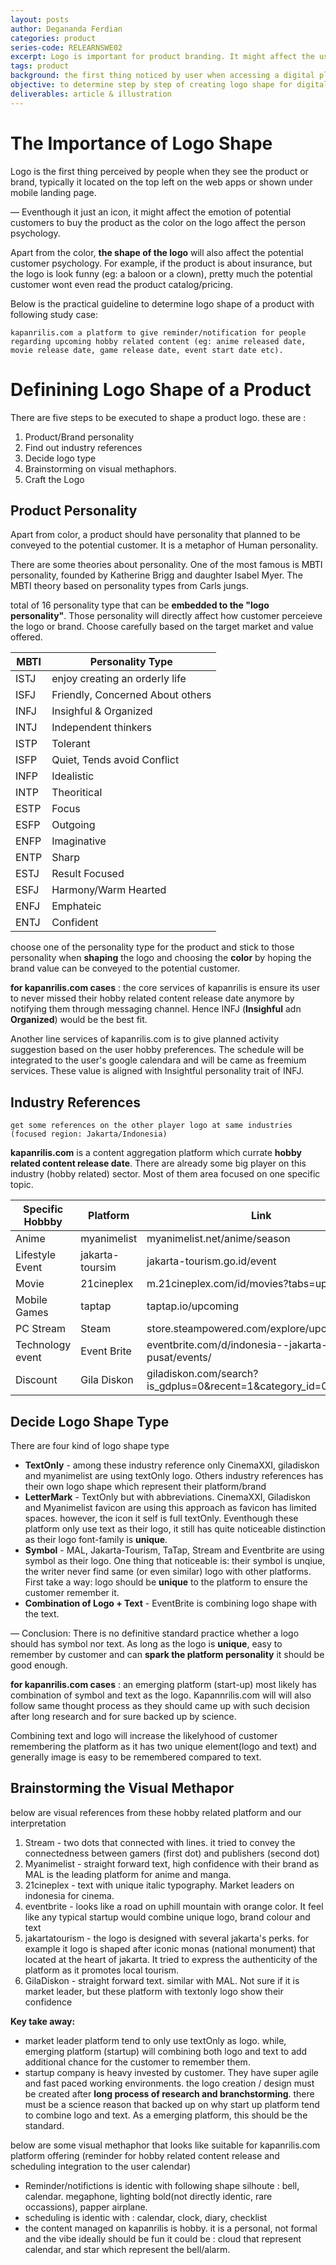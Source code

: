 ```yaml
---
layout: posts
author: Degananda Ferdian
categories: product
series-code: RELEARNSWE02
excerpt: Logo is important for product branding. It might affect the user perception towards the product. Based on research, logo's color and shapes can either increase the likelyhood of the user to buy the product or hinder it.
tags: product
background: the first thing noticed by user when accessing a digital platform is the platform name and its logo. a Logo need to represent the platform personality and give quick glimpse on the platform core services offering
objective: to determine step by step of creating logo shape for digital product 
deliverables: article & illustration
---
```


# The Importance of Logo Shape

Logo is the first thing perceived by people when they see the product or brand, typically it located on the top left on the web apps or shown under mobile landing page.

&mdash; Eventhough it just an icon, it might affect the emotion of potential customers to buy the product as the color on the logo affect the person psychology.

Apart from the color, **the shape of the logo** will also affect the potential customer psychology. For example, if the product is about insurance, but the logo is look funny (eg: a baloon or a clown), pretty much the potential customer wont even read the product catalog/pricing.

Below is the practical guideline to determine logo shape of a product with following study case:

	kapanrilis.com a platform to give reminder/notification for people regarding upcoming hobby related content (eg: anime released date, movie release date, game release date, event start date etc).


# Definining Logo Shape of a Product

There are five steps to be executed to shape a product logo. these are :

1. Product/Brand personality
2. Find out industry references
3. Decide logo type
4. Brainstorming on visual methaphors.
5. Craft the Logo

## Product Personality

Apart from color, a product should have personality that planned to be conveyed to the potential customer. It is a metaphor of Human personality. 

There are some theories about personality. One of the most famous is MBTI personality, founded by  Katherine Brigg and daughter Isabel Myer. The MBTI theory based on personality types from Carls jungs.

total of 16 personality type that can be **embedded to the "logo personality"**. Those personality will directly affect how customer perceieve the logo or brand. Choose carefully based on the target market and value offered.

| MBTI | Personality Type                 |
| ---- | -------------------------------- |
| ISTJ | enjoy creating an orderly life   |
| ISFJ | Friendly, Concerned About others |
| INFJ | Insighful & Organized            |
| INTJ | Independent thinkers             |
| ISTP | Tolerant                         |
| ISFP | Quiet, Tends avoid Conflict      |
| INFP | Idealistic                       |
| INTP | Theoritical                      |
| ESTP | Focus                            |
| ESFP | Outgoing                         |
| ENFP | Imaginative                      |
| ENTP | Sharp                            |
| ESTJ | Result Focused                   |
| ESFJ | Harmony/Warm Hearted             |
| ENFJ | Emphateic                        |
| ENTJ | Confident                        |

choose one of the personality type for the product and stick to those personality when **shaping** the logo and choosing the **color** by hoping the brand value can be conveyed to the potential customer.

**for kapanrilis.com cases** : the core services of kapanrilis is ensure its user to never missed their hobby related content release date anymore by notifying them through messaging channel. Hence INFJ (**Insighful** adn **Organized**) would be the best fit. 

Another line services of kapanrilis.com is to give planned activity suggestion based on the user hobby preferences. The schedule will be integrated to the user's google calendara and will be came as freemium services.  These value is aligned with Insightful personality trait of INFJ.

## Industry References

	get some references on the other player logo at same industries (focused region: Jakarta/Indonesia)

**kapanrilis.com** is a content aggregation platform which currate **hobby related content release date**. There are already some big player on this industry (hobby related) sector. Most of them area focused on one specific topic.  

| Specific Hobbby  | Platform        | Link                                                         |
| ---------------- | --------------- | ------------------------------------------------------------ |
| Anime            | myanimelist     | myanimelist.net/anime/season                                 |
| Lifestyle Event  | jakarta-toursim | jakarta-tourism.go.id/event                                  |
| Movie            | 21cineplex      | m.21cineplex.com/id/movies?tabs=upcoming                     |
| Mobile Games     | taptap          | taptap.io/upcoming                                           |
| PC Stream        | Steam           | store.steampowered.com/explore/upcoming/                     |
| Technology event | Event Brite     | eventbrite.com/d/indonesia--jakarta-pusat/events/            |
| Discount         | Gila Diskon     | giladiskon.com/search?is_gdplus=0&recent=1&category_id=0&tag_id=0 |

## Decide Logo Shape Type

There are four kind of logo shape type

- **TextOnly** - among these industry reference only CinemaXXI, giladiskon and myanimelist are using textOnly logo. Others industry references has their own logo shape which represent their platform/brand
- **LetterMark** - TextOnly but with abbreviations. CinemaXXI, Giladiskon and Myanimelist favicon are using this approach as favicon has limited spaces. however, the icon it self is full textOnly. Eventhough these platform only use text as their logo, it still has quite noticeable distinction as their logo font-family is **unique**.
- **Symbol** - MAL, Jakarta-Tourism, TaTap, Stream and Eventbrite are using symbol as their logo. One thing that noticeable is: their symbol is unqiue, the writer never find same (or even similar) logo with other platforms. First take a way: logo should be **unique** to the platform to ensure the customer remember it.
- **Combination of Logo + Text** - EventBrite is combining logo shape with the text.

&mdash; Conclusion: There is no definitive standard practice whether a logo should has symbol nor text. As long as the logo is **unique**, easy to remember by customer and can **spark the platform personality** it should be good enough. 

**for kapanrilis.com cases** : an emerging platform (start-up) most likely has combination of symbol and text as the logo. Kapannrilis.com will will also follow same thought process as they should came up with such decision after long research and for sure backed up by science.  

Combining text and logo will increase the likelyhood of customer remembering the platform as it has two unique element(logo and text) and generally image is easy to be remembered compared to text.

## Brainstorming the Visual Methapor

below are visual references from these hobby related platform and our interpretation

1. Stream - two dots that connected with lines. it tried to convey the connectedness between gamers (first dot) and publishers (second dot)
2. Myanimelist - straight forward text, high confidence with their brand as MAL is the leading platform for anime and manga.
3. 21cineplex - text with unique italic typography. Market leaders on indonesia for cinema.
4. eventbrite - looks like a road on uphill mountain with orange color. It feel like any typical startup would combine unique logo, brand colour and text
5. jakartatourism - the logo is designed with several jakarta's perks. for example it logo is shaped after iconic monas (national monument) that located at the heart of jakarta. It tried to express the authenticity of the platform as it promotes local tourism.
6. GilaDiskon - straight forward text. similar with MAL. Not sure if it is market leader, but these platform with textonly logo show their confidence

**Key take away:**

- market leader platform tend to only use textOnly as logo. while, emerging platform (startup) will combining both logo and text to add additional chance for the customer to remember them.
- startup company is heavy invested by customer. They have super agile and fast paced working environments. the logo creation / design must be created after **long process of research and branchstorming**. there must be a science reason that backed up on why start up platform tend to combine logo and text. As a emerging platform, this should be the standard.

below are some visual methaphor that looks like suitable for kapanrilis.com platform offering (reminder for hobby related content release and scheduling integration to the user calendar)

- Reminder/notifictions is identic with following shape silhoute : bell, calendar. megaphone, lighting bold(not directly identic, rare occassions), papper airplane.
- scheduling is identic with : calendar, clock, diary, checklist
- the content managed on kapanrilis is hobby. it is a personal, not formal and the vibe ideally should be fun it could be : cloud that represent calendar, and star which represent the bell/alarm.

